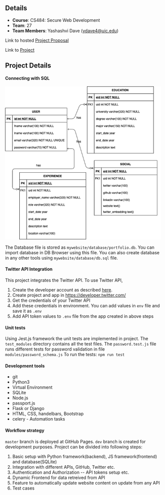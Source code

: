 

## Details
- **Course**: CS484: Secure Web Development
- **Team**: 27
- **Team Members**: Yashashvi Dave (ydave4@uic.edu)

Link to hosted [Project Proposal](https://uic-cs484.github.io/assignment-1---team-project-proposal-team27/proposal.html)

Link to [Project](https://uic-cs484.github.io/assignment-2---final-project-repository-team27/)


## Project Details

#### Connecting with SQL

![ER Diagram of Database](mywebsite/database/ERDiagram.png "ER Diagram")

The Database file is stored as `mywebsite/database/portfolio.db`. You can import database in DB Browser using this file. You can also create database in any other tools using `mywebsite/database/db.sql` file. 

#### Twitter API Integration
This project integrates the Twitter API. To use Twitter API, 
1. Create the developer account as described [here](https://developer.twitter.com/en/apply-for-access). 
2. Create project and app in https://developer.twitter.com/
3. Get the credentials of your Twitter API
4. Add these credentials in environment. You can add values in `env` file and save it as `.env`
5. Add API token values to `.env` file from the app created in above steps


#### Unit tests
Using Jest.js framework the unit tests are implemented in project. The `test_modules` directory contains all the test files. The `password.test.js` file runs different tests for password validation in file `modules/password_schema.js`
To run the tests: `npm run test`

#### Development tools
- git
- Python3
- Virtual Environment
- SQLite
- Node.js
- passport.js
- Flask or Django
- HTML, CSS, handelbars, Bootstrap
- celery - Automation tasks


#### Workflow strategy
`master` branch is deployed at GitHub Pages. `dev` branch is created for development purposes. 
Project can be divided into following steps:
1. Basic setup with Python framework(backend), JS framework(frontend) and database(SQLite)
2. Integration with different APIs, GitHub, Twitter etc.
3. Authentication and Authorization -- API tokens setup etc. 
4. Dynamic Frontend for data retreived from API
5. Feature to automatically update website content on update from any API
6. Test cases


